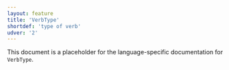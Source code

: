 ```yaml
---
layout: feature
title: 'VerbType'
shortdef: 'type of verb'
udver: '2'
---
```


This document is a placeholder for the language-specific documentation
for `VerbType`.
